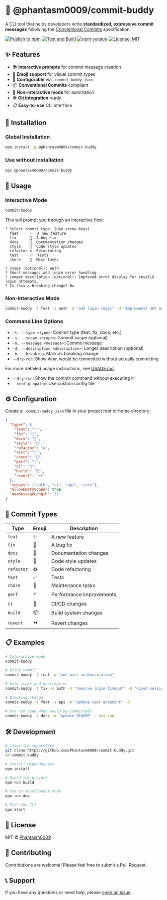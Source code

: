 # 🤖 @phantasm0009/commit-buddy

A CLI tool that helps developers write **standardized, expressive commit messages** following the [Conventional Commits](https://www.conventionalcommits.org/) specification.

[![Publish to npm](https://github.com/Phantasm0009/commit-buddy/actions/workflows/npm-publish.yml/badge.svg)](https://github.com/Phantasm0009/commit-buddy/actions/workflows/npm-publish.yml)
[![Test and Build](https://github.com/Phantasm0009/commit-buddy/actions/workflows/test.yml/badge.svg)](https://github.com/Phantasm0009/commit-buddy/actions/workflows/test.yml)
[![npm version](https://img.shields.io/npm/v/@phantasm0009/commit-buddy.svg)](https://www.npmjs.com/package/@phantasm0009/commit-buddy)
[![License: MIT](https://img.shields.io/badge/License-MIT-yellow.svg)](https://opensource.org/licenses/MIT)

## ✨ Features

- 📚 **Interactive prompts** for commit message creation
- 🎨 **Emoji support** for visual commit types
- 🔧 **Configurable** via `.commit-buddy.json`
- 📦 **Conventional Commits** compliant
- 🚀 **Non-interactive mode** for automation
- 🛠️ **Git integration** ready
- 📋 **Easy-to-use** CLI interface

## 🚀 Installation

### Global Installation
```bash
npm install -g @phantasm0009/commit-buddy
```

### Use without installation
```bash
npx @phantasm0009/commit-buddy
```

## 🎯 Usage

### Interactive Mode
```bash
commit-buddy
```

This will prompt you through an interactive flow:
```
? Select commit type: (Use arrow keys)
  feat     ✨  A new feature
  fix      🐛  A bug fix
  docs     📝  Documentation changes
  style    🎨  Code style updates
  refactor ♻️  Refactoring
  test     ✅  Tests
  chore    🔧  Misc tasks

? Scope (optional): auth
? Short message: add login error handling
? Longer description (optional): Improved error display for invalid login attempts.
? Is this a breaking change? No
```

### Non-Interactive Mode
```bash
commit-buddy -t feat -s auth -m "add login logic" -d "Implements JWT and error flow"
```

### Command Line Options
- `-t, --type <type>`: Commit type (feat, fix, docs, etc.)
- `-s, --scope <scope>`: Commit scope (optional)
- `-m, --message <message>`: Commit message
- `-d, --description <description>`: Longer description (optional)
- `-b, --breaking`: Mark as breaking change
- `--dry-run`: Show what would be committed without actually committing

For more detailed usage instructions, see [USAGE.md](./USAGE.md).
- `--dry-run`: Show the commit command without executing it
- `--config <path>`: Use custom config file

## ⚙️ Configuration

Create a `.commit-buddy.json` file in your project root or home directory:

```json
{
  "types": {
    "feat": "✨",
    "fix": "🐛",
    "docs": "📝",
    "style": "🎨",
    "refactor": "♻️",
    "test": "✅",
    "chore": "🔧",
    "perf": "⚡",
    "ci": "👷",
    "build": "📦",
    "revert": "⏪"
  },
  "scopes": ["auth", "ui", "api", "core"],
  "allowEmptyScope": true,
  "maxMessageLength": 72
}
```

## 🎨 Commit Types

| Type | Emoji | Description |
|------|-------|-------------|
| `feat` | ✨ | A new feature |
| `fix` | 🐛 | A bug fix |
| `docs` | 📝 | Documentation changes |
| `style` | 🎨 | Code style updates |
| `refactor` | ♻️ | Code refactoring |
| `test` | ✅ | Tests |
| `chore` | 🔧 | Maintenance tasks |
| `perf` | ⚡ | Performance improvements |
| `ci` | 👷 | CI/CD changes |
| `build` | 📦 | Build system changes |
| `revert` | ⏪ | Revert changes |

## 📋 Examples

```bash
# Interactive mode
commit-buddy

# Quick commit
commit-buddy -t feat -m "add user authentication"

# With scope and description
commit-buddy -t fix -s auth -m "resolve login timeout" -d "Fixed session timeout issue that occurred after 5 minutes of inactivity"

# Breaking change
commit-buddy -t feat -s api -m "update user endpoint" -b

# Dry run (see what would be committed)
commit-buddy -t docs -m "update README" --dry-run
```

## 🛠️ Development

```bash
# Clone the repository
git clone https://github.com/Phantasm0009/commit-buddy.git
cd commit-buddy

# Install dependencies
npm install

# Build the project
npm run build

# Run in development mode
npm run dev

# Test the CLI
npm start
```

## 📝 License

MIT © [Phantasm0009](https://github.com/Phantasm0009)

## 🤝 Contributing

Contributions are welcome! Please feel free to submit a Pull Request.

## 📞 Support

If you have any questions or need help, please [open an issue](https://github.com/Phantasm0009/commit-buddy/issues).
